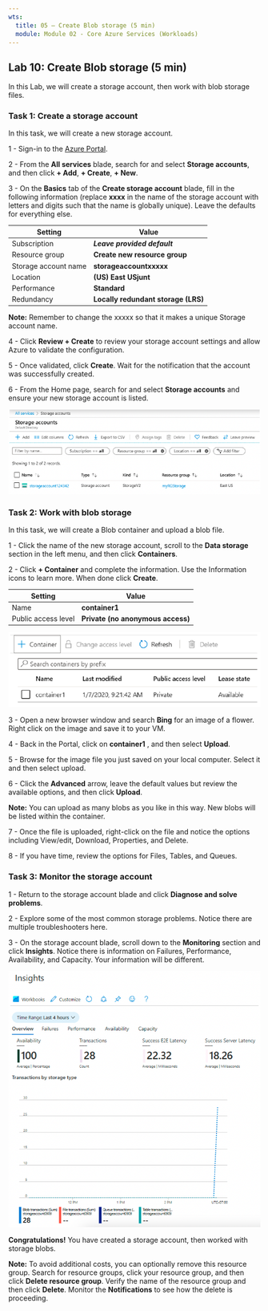 ```yaml
---
wts:
  title: 05 – Create Blob storage (5 min)
  module: Module 02 - Core Azure Services (Workloads)
---
```

## Lab 10: Create Blob storage (5 min)

In this Lab, we will create a storage account, then work with blob storage files.

### Task 1: Create a storage account

In this task, we will create a new storage account.

1 - Sign-in to the [Azure Portal](https://portal.azure.com/). 

2 - From the **All services** blade, search for and select **Storage accounts**, and then click **+ Add**, **+ Create**, **+ New**.

3 - On the **Basics** tab of the **Create storage account** blade, fill in the following information (replace **xxxx** in the name of the storage account with letters and digits such that the name is globally unique). Leave the defaults for everything else.

 | **Setting** | **Value** | 
 | --- | --- |
 | Subscription | ***Leave provided default*** |
 | Resource group | **Create new resource group** |
 | Storage account name | **storageaccountxxxxx** |
 | Location | **(US) East USjunt**  |
 | Performance | **Standard** |
 | Redundancy | **Locally redundant storage (LRS)** |

**Note:** Remember to change the xxxxx so that it makes a unique Storage account name.

4 - Click **Review + Create** to review your storage account settings and allow Azure to validate the configuration.

5 - Once validated, click **Create**. Wait for the notification that the account was successfully created.

6 - From the Home page, search for and select **Storage accounts** and ensure your new storage account is listed.

![alt text](/M2/01/images/0401.png)

### Task 2: Work with blob storage

In this task, we will create a Blob container and upload a blob file.

1 - Click the name of the new storage account, scroll to the **Data storage** section in the left menu, and then click **Containers**.

2 - Click **+ Container** and complete the information. Use the Information icons to learn more. When done click **Create**.

 | **Setting** | **Value** |
 | --- | --- |
 | Name | **container1**  |
 | Public access level | **Private (no anonymous access)** |
  
![alt text](/M2/01/images/0402.png)

3 - Open a new browser window and search **Bing** for an image of a flower. Right click on the image and save it to your VM.

4 - Back in the Portal, click on **container1** , and then select **Upload**.

5 - Browse for the image file you just saved on your local computer. Select it and then select upload.

6 - Click the **Advanced** arrow, leave the default values but review the available options, and then click **Upload**.

**Note:** You can upload as many blobs as you like in this way. New blobs will be listed within the container.

7 - Once the file is uploaded, right-click on the file and notice the options including View/edit, Download, Properties, and Delete.

8 - If you have time, review the options for Files, Tables, and Queues.

### Task 3: Monitor the storage account

1 - Return to the storage account blade and click **Diagnose and solve problems**.

2 - Explore some of the most common storage problems. Notice there are multiple troubleshooters here.

3 - On the storage account blade, scroll down to the **Monitoring** section and click **Insights**. Notice there is information on Failures, Performance, Availability, and Capacity. Your information will be different.

![alt text](/M2/01/images/0403.PNG)

**Congratulations!** You have created a storage account, then worked with storage blobs.

**Note:** To avoid additional costs, you can optionally remove this resource group. Search for resource groups, click your resource group, and then click **Delete resource group**. Verify the name of the resource group and then click **Delete**.
Monitor the **Notifications** to see how the delete is proceeding.